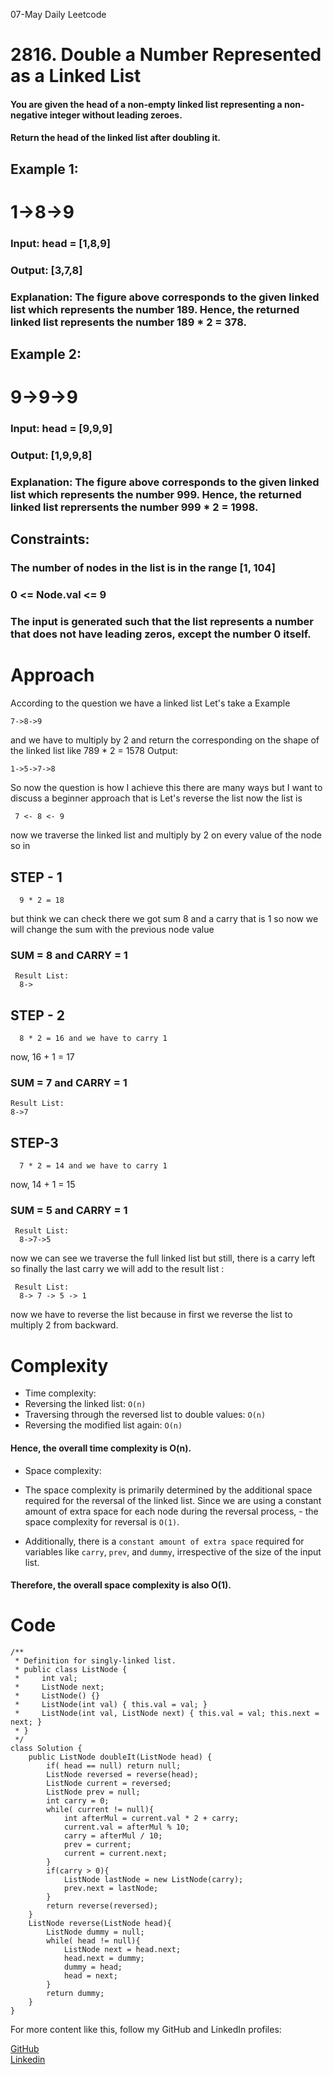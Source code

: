 07-May Daily Leetcode
# 2816. Double a Number Represented as a Linked List

#### You are given the head of a non-empty linked list representing a non-negative integer without leading zeroes.
#### Return the head of the linked list after doubling it.

 
## Example 1:

#   1->8->9

### Input: head = [1,8,9]
### Output: [3,7,8]
### Explanation: The figure above corresponds to the given linked list which represents the number 189. Hence, the returned linked list represents the number 189 * 2 = 378.

## Example 2:

# 9->9->9

### Input: head = [9,9,9]
### Output: [1,9,9,8]
### Explanation: The figure above corresponds to the given linked list which represents the number 999. Hence, the returned linked list reprersents the number 999 * 2 = 1998. 
 

## Constraints:

### The number of nodes in the list is in the range [1, 104]
### 0 <= Node.val <= 9
### The input is generated such that the list represents a number that does not have leading zeros, except the number 0 itself.


# Approach
  According to the question we have a linked list 
  Let's take a Example
  ```
 7->8->9
```
  and we have to multiply by 2 and 
  return the corresponding on the shape of the linked list 
  like 789 * 2 = 1578
  Output:
  ```
1->5->7->8
```
So now the question is how I achieve this there are many ways but I want to discuss a beginner approach that is 
Let's reverse the list now the list is 
```
 7 <- 8 <- 9
```
now we traverse the linked list and multiply by 2 on every value of the node 
so in
## STEP - 1   
```
  9 * 2 = 18
```
but think we can check there we got sum 8 and a carry that is 1 so now we will change the sum with the previous node value

### SUM = 8 and CARRY = 1
```
 Result List:
  8->
```

## STEP - 2

```
  8 * 2 = 16 and we have to carry 1
```
  now, 16 + 1 = 17
  ### SUM = 7 and CARRY = 1
  ```
 Result List:
  8->7
```

## STEP-3
```
  7 * 2 = 14 and we have to carry 1
```
now, 14 + 1 = 15
### SUM = 5 and CARRY = 1
```
 Result List:
  8->7->5
```
now we can see we traverse the full linked list but still, there is a carry left so finally the last carry we will add to the result list :
```
 Result List:
  8-> 7 -> 5 -> 1
```
now we have to reverse the list because in first we reverse the list to multiply 2 from backward.


# Complexity
- Time complexity:
- Reversing the linked list: `O(n)`
- Traversing through the reversed list to double values: `O(n)`
- Reversing the modified list again: `O(n)`
#### Hence, the overall time complexity is O(n).

- Space complexity:

- The space complexity is primarily determined by the additional space required for the reversal of the linked list. Since we are using a constant amount of extra space for each node during the reversal process, - the space complexity for reversal is `O(1)`.
- Additionally, there is a `constant amount of extra space` required for variables like `carry`, `prev`, and `dummy`, irrespective of the size of the input list.
#### Therefore, the overall space complexity is also O(1).

# Code
```
/**
 * Definition for singly-linked list.
 * public class ListNode {
 *     int val;
 *     ListNode next;
 *     ListNode() {}
 *     ListNode(int val) { this.val = val; }
 *     ListNode(int val, ListNode next) { this.val = val; this.next = next; }
 * }
 */
class Solution {
    public ListNode doubleIt(ListNode head) {
        if( head == null) return null;
        ListNode reversed = reverse(head);
        ListNode current = reversed;
        ListNode prev = null;
        int carry = 0;
        while( current != null){
            int afterMul = current.val * 2 + carry;
            current.val = afterMul % 10;
            carry = afterMul / 10;
            prev = current;
            current = current.next;
        }
        if(carry > 0){
            ListNode lastNode = new ListNode(carry);
            prev.next = lastNode;
        }
        return reverse(reversed);
    }
    ListNode reverse(ListNode head){
        ListNode dummy = null;
        while( head != null){
            ListNode next = head.next;
            head.next = dummy;
            dummy = head;
            head = next;
        }
        return dummy;
    }
}
```


For more content like this, follow my GitHub and LinkedIn profiles:

<a href="https://github.com/subhadip-hazra">GitHub </a> </br>
<a href="https://www.linkedin.com/in/subhadiphazra/">Linkedin </a>
